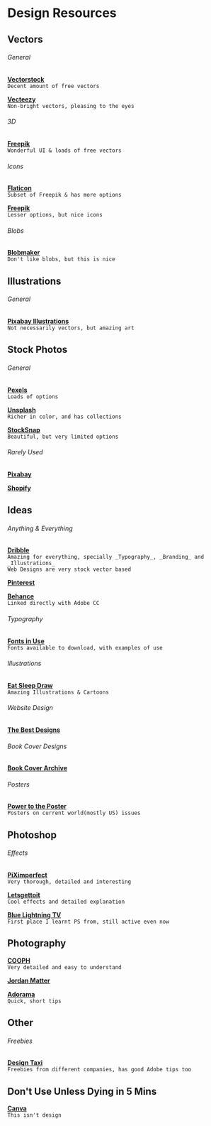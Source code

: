 # Design Resources

## Vectors

###### General
[**Vectorstock**](https://www.vectorstock.com)   
`Decent amount of free vectors`

[**Vecteezy**](https://www.vecteezy.com)  
`Non-bright vectors, pleasing to the eyes` 
  
###### 3D
[**Freepik**](https://www.freepik.com)   
`Wonderful UI & loads of free vectors`
  
###### Icons   
[**Flaticon**](https://www.flaticon.com)  
`Subset of Freepik & has more options`  

[**Freepik**](https://www.freepik.com)   
`Lesser options, but nice icons`
  
###### Blobs
[**Blobmaker**](https://www.blobmaker.app)  
`Don't like blobs, but this is nice`

## Illustrations
###### General
[**Pixabay Illustrations**](https://pixabay.com/illustrations/)    
`Not necessarily vectors, but amazing art`

## Stock Photos

###### General
[**Pexels**](https://www.pexels.com)   
`Loads of options`

[**Unsplash**](https://unsplash.com)    
`Richer in color, and has collections`

[**StockSnap**](https://stocksnap.io)    
`Beautiful, but very limited options`

###### Rarely Used
[**Pixabay**](https://pixabay.com/)   

[**Shopify**](https://burst.shopify.com)   

## Ideas

###### Anything & Everything

[**Dribble**](https://dribbble.com/)   
`Amazing for everything, specially _Typography_, _Branding_ and _Illustrations_`   
`Web Designs are very stock vector based`

[**Pinterest**](https://www.pinterest.com)

[**Behance**](https://www.behance.net)    
`Linked directly with Adobe CC`

###### Typography
[**Fonts in Use**](https://fontsinuse.com)   
`Fonts available to download, with examples of use`

###### Illustrations
[**Eat Sleep Draw**](https://eatsleepdraw.com)     
`Amazing Illustrations & Cartoons`

###### Website Design
[**The Best Designs**](https://www.thebestdesigns.com/designs/)

###### Book Cover Designs  
[**Book Cover Archive**](http://bookcoverarchive.com)

###### Posters
[**Power to the Poster**](https://powertotheposter.com)   
`Posters on current world(mostly US) issues`

## Photoshop
###### Effects 
[**PiXimperfect**](https://www.youtube.com/channel/UCMrvLMUITAImCHMOhX88PYQ)  
`Very thorough, detailed and interesting`

[**Letsgettoit**](https://www.youtube.com/user/LetsGetToitNow/videos)    
`Cool effects and detailed explanation`

[**Blue Lightning TV**](https://www.youtube.com/user/bluelightningtv)   
`First place I learnt PS from, still active even now`

## Photography
[**COOPH**](https://www.youtube.com/user/TheCooph)    
`Very detailed and easy to understand`

[**Jordan Matter**](https://www.youtube.com/user/jordanmatter)   

[**Adorama**](https://www.youtube.com/user/adoramaTV)      
`Quick, short tips`

## Other
###### Freebies
[**Design Taxi**](https://designtaxi.com/category/Freebies)     
`Freebies from different companies, has good Adobe tips too`

## Don't Use Unless Dying in 5 Mins
[**Canva**](https://www.canva.com)   
`This isn't design`
  
